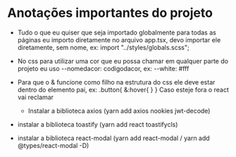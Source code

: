 # Anotações importantes do projeto

- Tudo o que eu quiser que seja importado globalmente para todas as páginas eu importo diretamente no arquivo app.tsx, devo importar ele diretamente, sem nome, ex: import "../styles/globals.scss";

- No css para utilizar uma cor que eu possa chamar em qualquer parte do projeto eu uso --nomedacor: codigodacor, ex: --white: #fff

- Para que o & funcione como filho na estrutura do css ele deve estar dentro do elemento pai, ex:
  .button{
  &:hover{
  }
  }
  Caso esteje fora o react vai reclamar

  - Instalar a biblioteca axios (yarn add axios nookies jwt-decode)

- instalar a biblioteca toastify (yarn add react toastifycls)
- instalar a biblioteca react-modal (yarn add react-modal / yarn add @types/react-modal -D)